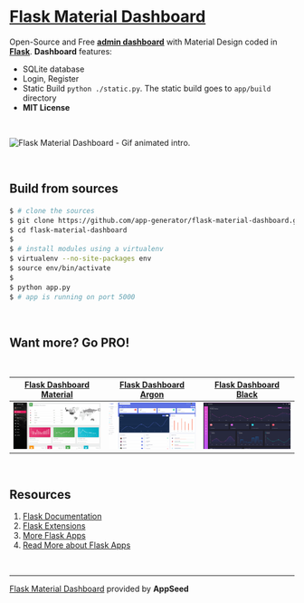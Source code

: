 # [Flask Material Dashboard](https://appseed.us/admin-dashboards/flask-dashboard-material-design)

Open-Source and Free **[admin dashboard](https://appseed.us/admin-dashboards)** with Material Design coded in **[Flask](https://palletsprojects.com/p/flask/)**. **Dashboard** features:
- SQLite database
- Login, Register
- Static Build `python ./static.py`. The static build goes to `app/build` directory 
- **MIT License** 

<br />

![Flask Material Dashboard - Gif animated intro.](https://github.com/app-generator/flask-material-dashboard/blob/master/screenshots/flask-material-dashboard-intro.gif)

<br />

## Build from sources

```bash
$ # clone the sources
$ git clone https://github.com/app-generator/flask-material-dashboard.git
$ cd flask-material-dashboard
$
$ # install modules using a virtualenv
$ virtualenv --no-site-packages env
$ source env/bin/activate
$
$ python app.py
$ # app is running on port 5000
```

<br />

## Want more? Go PRO!

<br />

| [Flask Dashboard Material](https://appseed.us/admin-dashboards/flask-dashboard-material-pro) | [Flask Dashboard Argon](https://appseed.us/admin-dashboards/flask-dashboard-argon-pro) | [Flask Dashboard Black](https://appseed.us/admin-dashboards/flask-dashboard-black-pro) |
| --- | --- | --- |
| [![Flask Dashboard Material PRO](https://raw.githubusercontent.com/app-generator/static/master/products/flask-dashboard-material-pro-intro.gif)](https://appseed.us/admin-dashboards/flask-dashboard-material-pro)  | [![Flask Dashboard Argon PRO](https://raw.githubusercontent.com/app-generator/static/master/products/flask-dashboard-argon-pro-intro.gif)](https://appseed.us/admin-dashboards/flask-dashboard-argon-pro) | [![Flask Dashboard Black PRO](https://raw.githubusercontent.com/app-generator/static/master/products/flask-dashboard-black-pro-intro.gif)](https://appseed.us/admin-dashboards/flask-dashboard-black-pro)

<br />

## Resources

1. [Flask Documentation](http://flask.pocoo.org/docs/)
2. [Flask Extensions](http://flask.pocoo.org/extensions/)
3. [More Flask Apps](https://appseed.us/apps/flask-apps)
4. [Read More about Flask Apps](https://blog.appseed.us/tag/flask)

<br />

---
[Flask Material Dashboard](https://appseed.us/admin-dashboards/flask-dashboard-material-design) provided by **AppSeed**
